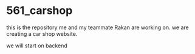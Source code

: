 # 561_carshop
this is the repository me and my teammate Rakan are working on. we are creating a car shop website.

we will start on backend